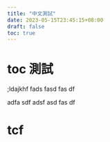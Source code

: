 ```yaml
---
title: "中文測試"
date: 2023-05-15T23:45:15+08:00
draft: false 
toc: true
---
```


# toc 測試

;ldajkhf
fads
fasd
fas
df



adfa
sdf
adsf
asd
fas
df



# tcf